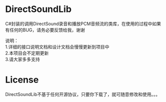 # DirectSoundLib

C#封装的调用DirectSound录音和播放PCM音频流的类库，在使用的过程中如果有任何的BUG，请务必要反馈给我，谢谢

说明：  
1.详细的接口说明文档和设计文档会慢慢更新到项目中  
2.本项目会不定期更新  
3.请大家多多支持  

# License

DirectSoundLib不基于任何开源协议，只要你下载了，就可随意修改和使用。。。
